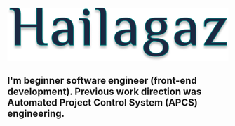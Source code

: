 
[![Header](https://github.com/Hailagaz/hailagaz/blob/master/assets/hailagaz.png)](https://github.com/Hailagaz)

## I'm beginner software engineer (front-end development). Previous work direction was Automated Project Control System (APCS) engineering.

<!--
**Hailagaz/hailagaz** is a ✨ _special_ ✨ repository because its `README.md` (this file) appears on your GitHub profile.

Here are some ideas to get you started:

- 🔭 I’m currently working on ...
- 🌱 I’m currently learning ...
- 👯 I’m looking to collaborate on ...
- 🤔 I’m looking for help with ...
- 💬 Ask me about ...
- 📫 How to reach me: ...
- 😄 Pronouns: ...
- ⚡ Fun fact: ...
-->
